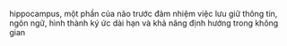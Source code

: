 hippocampus, một phần của não trước đảm nhiệm việc lưu giữ thông tin, ngôn ngữ, hình thành ký ức dài hạn và khả năng định hướng trong không gian